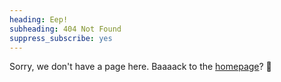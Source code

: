 ```yaml
---
heading: Eep! 
subheading: 404 Not Found
suppress_subscribe: yes
---
```

Sorry, we don't have a page here. Baaaack to the [homepage](/)? 🐑
